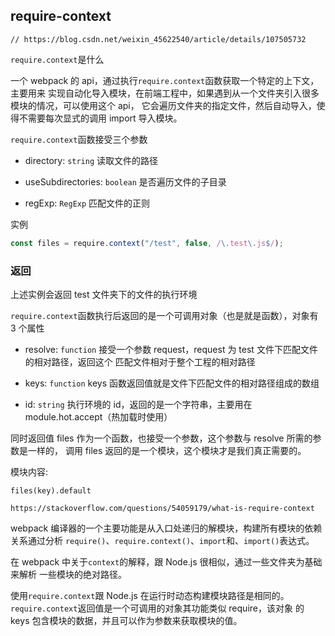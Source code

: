 ## require-context

```
// https://blog.csdn.net/weixin_45622540/article/details/107505732
```

`require.context`是什么

一个 webpack 的 api，通过执行`require.context`函数获取一个特定的上下文，主要用来
实现自动化导入模块，在前端工程中，如果遇到从一个文件夹引入很多模块的情况，可以使用这个 api，
它会遍历文件夹的指定文件，然后自动导入，使得不需要每次显式的调用 import 导入模块。

`require.context`函数接受三个参数

- directory: `string` 读取文件的路径

- useSubdirectories: `boolean` 是否遍历文件的子目录

- regExp: `RegExp` 匹配文件的正则

实例

```js
const files = require.context("/test", false, /\.test\.js$/);
```

### 返回

上述实例会返回 test 文件夹下的文件的执行环境

`require.context`函数执行后返回的是一个可调用对象（也是就是函数），对象有 3 个属性

- resolve: `function` 接受一个参数 request，request 为 test 文件下匹配文件的相对路径，返回这个
  匹配文件相对于整个工程的相对路径

- keys: `function` keys 函数返回值就是文件下匹配文件的相对路径组成的数组

- id: `string` 执行环境的 id，返回的是一个字符串，主要用在 module.hot.accept（热加载时使用）

同时返回值 files 作为一个函数，也接受一个参数，这个参数与 resolve 所需的参数是一样的，
调用 files 返回的是一个模块，这个模块才是我们真正需要的。

模块内容:

```
files(key).default
```

```
https://stackoverflow.com/questions/54059179/what-is-require-context
```

webpack 编译器的一个主要功能是从入口处递归的解模块，构建所有模块的依赖关系通过分析
`require()`、`require.context()`、`import`和、`import()`表达式。

在 webpack 中关于`context`的解释，跟 Node.js 很相似，通过一些文件夹为基础来解析
一些模块的绝对路径。

使用`require.context`跟 Node.js 在运行时动态构建模块路径是相同的。
`require.context`返回值是一个可调用的对象其功能类似 require，该对象
的 keys 包含模块的数据，并且可以作为参数来获取模块的值。
